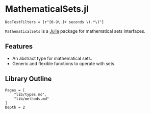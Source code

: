 # MathematicalSets.jl

```@meta
DocTestFilters = [r"[0-9\.]+ seconds \(.*\)"]
```

`MathematicalSets` is a [Julia](http://julialang.org) package for mathematical
sets interfaces.

## Features

- An abstract type for mathematical sets.
- Generic and flexible functions to operate with sets.

## Library Outline

```@contents
Pages = [
    "lib/types.md",
    "lib/methods.md"
]
Depth = 2
```

